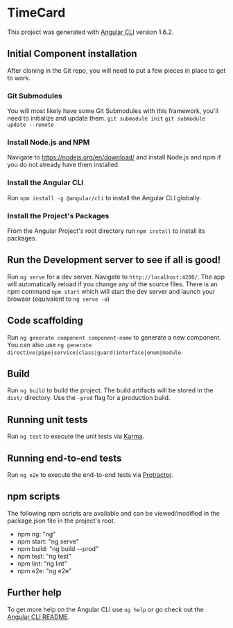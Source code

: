 # TimeCard

This project was generated with [Angular CLI](https://github.com/angular/angular-cli) version 1.6.2.

## Initial Component installation

After cloning in the Git repo, you will need to put a few pieces in place to get to work.

### Git Submodules

You will most likely have some Git Submodules with this framework, you'll need to initialize and update them.
`git submodule init`
`git submodule update --remote`

### Install Node.js and NPM

Navigate to https://nodejs.org/en/download/ and install Node.js and npm if you do not already have them installed.

### Install the Angular CLI

Run `npm install -g @angular/cli` to install the Angular CLI globally.

### Install the Project's Packages

From the Angular Project's root directory run `npm install` to install its packages.

## Run the Development server to see if all is good!

Run `ng serve` for a dev server. Navigate to `http://localhost:4200/`. The app will automatically reload if you change any of the source files.  There is an npm command `npm start` which will start the dev server and launch your browser (equivalent to `ng serve -o`)

## Code scaffolding

Run `ng generate component component-name` to generate a new component. You can also use `ng generate directive|pipe|service|class|guard|interface|enum|module`.

## Build

Run `ng build` to build the project. The build artifacts will be stored in the `dist/` directory. Use the `-prod` flag for a production build.

## Running unit tests

Run `ng test` to execute the unit tests via [Karma](https://karma-runner.github.io).

## Running end-to-end tests

Run `ng e2e` to execute the end-to-end tests via [Protractor](http://www.protractortest.org/).

## npm scripts

The following npm scripts are available and can be viewed/modified in the package.json file in the project's root.

* npm ng: "ng"
* npm start: "ng serve"
* npm build: "ng build --prod"
* npm test: "ng test"
* npm lint: "ng lint"
* npm e2e: "ng e2e"

## Further help

To get more help on the Angular CLI use `ng help` or go check out the [Angular CLI README](https://github.com/angular/angular-cli/blob/master/README.md).
